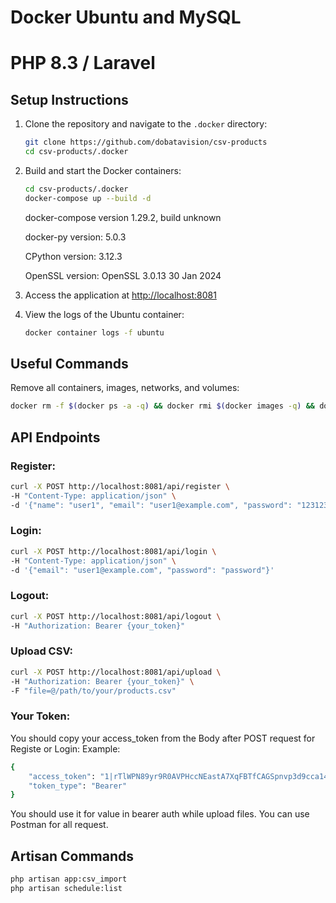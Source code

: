 # Docker Ubuntu and MySQL
# PHP 8.3 / Laravel 

## Setup Instructions

1. Clone the repository and navigate to the `.docker` directory:
   ```bash
   git clone https://github.com/dobatavision/csv-products
   cd csv-products/.docker
   ```

2. Build and start the Docker containers:
   ```bash
   cd csv-products/.docker
   docker-compose up --build -d
   ```
    docker-compose version 1.29.2, build unknown

    docker-py version: 5.0.3

    CPython version: 3.12.3

    OpenSSL version: OpenSSL 3.0.13 30 Jan 2024


3. Access the application at [http://localhost:8081](http://localhost:8081)

4. View the logs of the Ubuntu container:
   ```bash
   docker container logs -f ubuntu
   ```

## Useful Commands

Remove all containers, images, networks, and volumes:
```bash
docker rm -f $(docker ps -a -q) && docker rmi $(docker images -q) && docker network prune && docker system prune -a -y && docker volume prune -a -y
```

## API Endpoints

### Register:
```bash
curl -X POST http://localhost:8081/api/register \
-H "Content-Type: application/json" \
-d '{"name": "user1", "email": "user1@example.com", "password": "123123123", "password_confirmation": "123123123"}'
```

### Login:
```bash
curl -X POST http://localhost:8081/api/login \
-H "Content-Type: application/json" \
-d '{"email": "user1@example.com", "password": "password"}'
```

### Logout:
```bash
curl -X POST http://localhost:8081/api/logout \
-H "Authorization: Bearer {your_token}"
```

### Upload CSV:
```bash
curl -X POST http://localhost:8081/api/upload \
-H "Authorization: Bearer {your_token}" \
-F "file=@/path/to/your/products.csv"
```
### Your Token:
You should copy your access_token from the Body after POST request for Registe or Login:
Example:
```bash
{
    "access_token": "1|rTlWPN89yr9R0AVPHccNEastA7XqFBTfCAGSpnvp3d9cca14",
    "token_type": "Bearer"
}
```
You should use it for value in bearer auth while upload files.
You can use Postman for all request.

## Artisan Commands

```bash
php artisan app:csv_import
php artisan schedule:list
```
